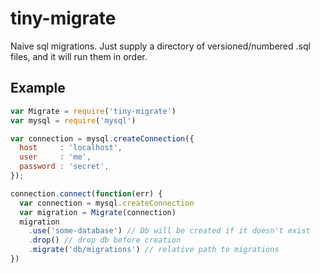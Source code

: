 # tiny-migrate

Naive sql migrations. Just supply a directory of versioned/numbered .sql files,
and it will run them in order.

## Example

```js
var Migrate = require('tiny-migrate')
var mysql = require('mysql')

var connection = mysql.createConnection({
  host     : 'localhost',
  user     : 'me',
  password : 'secret',
});

connection.connect(function(err) {
  var connection = mysql.createConnection
  var migration = Migrate(connection)
  migration
    .use('some-database') // Db will be created if it doesn't exist
    .drop() // drop db before creation
    .migrate('db/migrations') // relative path to migrations
})
```
